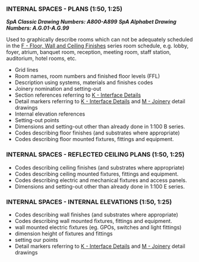 ### INTERNAL SPACES - PLANS (1:50, 1:25)
***SpA Classic Drawing Numbers: A800-A899***
***SpA Alphabet Drawing Numbers: A.G.01-A.G.99***

Used to graphically describe rooms which can not be adequately scheduled in the [F - Floor, Wall and Ceiling Finishes](notes/2_Alphabet/F%20-%20Floor,%20Wall%20and%20Ceiling%20Finishes.md) series room schedule, e.g. lobby, foyer, atrium, banquet room, reception, meeting room, staff station, auditorium, hotel rooms, etc.

- Grid lines
- Room names, room numbers and finished floor levels (FFL)
- Description using systems, materials and finishes codes
- Joinery nomination and setting-out
- Section references referring to [K - Interface Details](notes/2_Alphabet/K%20-%20Interface%20Details.md)
- Detail markers referring to [K - Interface Details](notes/2_Alphabet/K%20-%20Interface%20Details.md) and [M - Joinery](notes/2_Alphabet/M%20-%20Joinery.md) detail drawings
- Internal elevation references
- Setting-out points
- Dimensions and setting-out other than already done in 1:100 B series.
- Codes describing floor finishes (and substrates where appropriate)
- Codes describing floor mounted fixtures, fittings and equipment.


### INTERNAL SPACES - REFLECTED CEILING PLANS  (1:50, 1:25)
- Codes describing ceiling finishes (and substrates where appropriate)
- Codes describing ceiling mounted fixtures, fittings and equipment.
- Codes describing electric and mechanical fixtures and access panels.
- Dimensions and setting-out other than already done in 1:100 E series.

### INTERNAL SPACES - INTERNAL ELEVATIONS (1:50, 1:25)

- Codes describing wall finishes (and substrates where appropriate)
- Codes describing wall mounted fixtures, fittings and equipment.
- wall mounted electric fixtures (eg. GPOs, switches and light fittings)
- dimension height of fixtures and fittings
- setting our points
- Detail markers referring to [K - Interface Details](notes/2_Alphabet/K%20-%20Interface%20Details.md) and [M - Joinery](notes/2_Alphabet/M%20-%20Joinery.md) detail drawings


